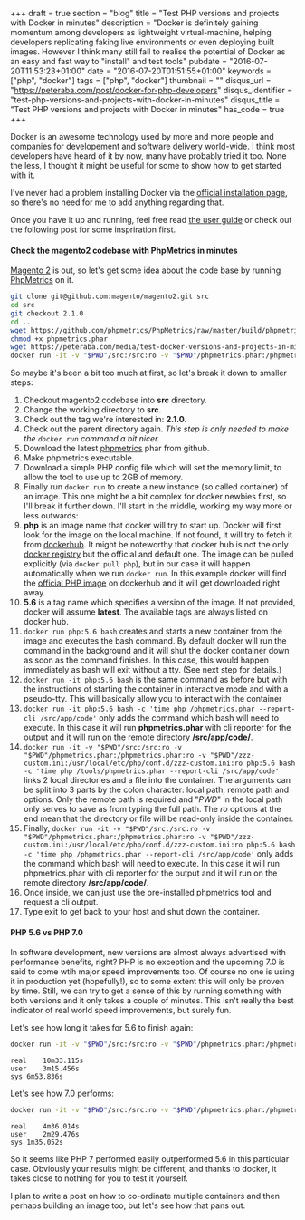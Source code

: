 +++
draft = true
section = "blog"
title = "Test PHP versions and projects with Docker in minutes"
description = "Docker is definitely gaining momentum among developers as lightweight virtual-machine, helping developers replicating faking live environments or even deploying built images. However I think many still fail to realise the potential of Docker as an easy and fast way to \"install\" and test tools"
pubdate = "2016-07-20T11:53:23+01:00"
date = "2016-07-20T01:51:55+01:00"
keywords = ["php", "docker"]
tags = ["php", "docker"]
thumbnail = ""
disqus_url = "https://peteraba.com/post/docker-for-php-developers"
disqus_identifier = "test-php-versions-and-projects-with-docker-in-minutes"
disqus_title = "Test PHP versions and projects with Docker in minutes"
has_code = true
+++

Docker is an awesome technology used by more and more people and companies for developement and software delivery world-wide. I think most developers have heard of it by now, many have probably tried it too. None the less, I thought it might be useful for some to show how to get started with it.

I've never had a problem installing Docker via the [official installation page](http://docs.docker.com/engine/installation/), so there's no need for me to add anything regarding that.

Once you have it up and running, feel free read [the user guide](http://docs.docker.com/engine/userguide/) or check out the following post for some inspriration first.

#### Check the magento2 codebase with PhpMetrics in minutes

[Magento 2](https://github.com/magento/magento2.git) is out, so let's get some idea about the code base by running [PhpMetrics](http://www.phpmetrics.org/) on it.

```bash
git clone git@github.com:magento/magento2.git src
cd src
git checkout 2.1.0
cd ..
wget https://github.com/phpmetrics/PhpMetrics/raw/master/build/phpmetrics.phar
chmod +x phpmetrics.phar
wget https://peteraba.com/media/test-docker-versions-and-projects-in-minutes/zzz-custom.ini
docker run -it -v "$PWD"/src:/src:ro -v "$PWD"/phpmetrics.phar:/phpmetrics.phar:ro -v "$PWD"/zzz-custom.ini:/usr/local/etc/php/conf.d/zzz-custom.ini:ro php:5.6 bash -c 'time php /phpmetrics.phar --report-cli /src/app/code'
```

So maybe it's been a bit too much at first, so let's break it down to smaller steps:

 1. Checkout magento2 codebase into **src** directory.
 1. Change the working directory to **src**.
 1. Check out the tag we're interested in: **2.1.0**.
 1. Check out the parent directory again. *This step is only needed to make the `docker run` command a bit nicer.*
 1. Download the latest [phpmetrics](https://github.com/phpmetrics/PhpMetrics) phar from github.
 1. Make phpmetrics executable.
 1. Download a simple PHP config file which will set the memory limit, to allow the tool to use up to 2GB of memory.
 1. Finally run `docker run` to create a new instance (so called container) of an image. This one might be a bit complex for docker newbies first, so I'll break it further down. I'll start in the middle, working my way more or less outwards:
   1. **php** is an image name that docker will try to start up. Docker will first look for the image on the local machine. If not found, it will try to fetch it from [dockerhub](http://hub.docker.com/). It might be noteworthy that docker hub is not the only [docker registry](https://docs.docker.com/registry/) but the official and default one. The image can be pulled explicitly (via `docker pull php`), but in our case it will happen automatically when we run `docker run`. In this example docker will find the [official PHP image](https://hub.docker.com/r/_/php/) on dockerhub and it will get downloaded right away.
   1. **5.6** is a tag name which specifies a version of the image. If not provided, docker will assume **latest**. The available tags are always listed on docker hub.
   1. `docker run php:5.6 bash` creates and starts a new container from the image and executes the bash command. By default docker will run the command in the background and it will shut the docker container down as soon as the command finishes. In this case, this would happen immediately as bash will exit without a tty. (See next step for details.)
   1. `docker run -it php:5.6 bash` is the same command as before but with the instructions of starting the container in interactive mode and with a pseudo-tty. This will basically allow you to interact with the container
   1. `docker run -it php:5.6 bash -c 'time php /phpmetrics.phar --report-cli /src/app/code'` only adds the command which bash will need to execute. In this case it will run **phpmetrics.phar** with cli reporter for the output and it will run on the remote directory **/src/app/code/**.
   1. `docker run -it -v "$PWD"/src:/src:ro -v "$PWD"/phpmetrics.phar:/phpmetrics.phar:ro -v "$PWD"/zzz-custom.ini:/usr/local/etc/php/conf.d/zzz-custom.ini:ro php:5.6 bash -c 'time php /tools/phpmetrics.phar --report-cli /src/app/code'` links 2 local directories and a file into the container. The arguments can be split into 3 parts by the colon character: local path, remote path and options. Only the remote path is required and "*PWD*" in the local path only serves to save as from typing the full path. The *ro* options at the end mean that the directory or file will be read-only inside the container.
   1. Finally, `docker run -it -v "$PWD"/src:/src:ro -v "$PWD"/phpmetrics.phar:/phpmetrics.phar:ro -v "$PWD"/zzz-custom.ini:/usr/local/etc/php/conf.d/zzz-custom.ini:ro php:5.6 bash -c 'time php /phpmetrics.phar --report-cli /src/app/code'` only adds the command which bash will need to execute. In this case it will run phpmetrics.phar with cli reporter for the output and it will run on the remote directory **/src/app/code/**.
 1. Once inside, we can just use the pre-installed phpmetrics tool and request a cli output.
 1. Type exit to get back to your host and shut down the container.


#### PHP 5.6 vs PHP 7.0

In software development, new versions are almost always advertised with performance benefits, right? PHP is no exception and the upcoming 7.0 is said to come wtih major speed improvements too. Of course no one is using it in production yet (hopefully!), so to some extent this will only be proven by time. Still, we can try to get a sense of this by running something with both versions and it only takes a couple of minutes. This isn't really the best indicator of real world speed improvements, but surely fun.

Let's see how long it takes for 5.6 to finish again:

```bash
docker run -it -v "$PWD"/src:/src:ro -v "$PWD"/phpmetrics.phar:/phpmetrics.phar:ro -v "$PWD"/zzz-custom.ini:/usr/local/etc/php/conf.d/zzz-custom.ini:ro php:5.6 bash -c 'time php /phpmetrics.phar --report-cli /src/app/code'
```

```
real	10m33.115s
user	3m15.456s
sys	6m53.836s
```

Let's see how 7.0 performs:

```bash
docker run -it -v "$PWD"/src:/src:ro -v "$PWD"/phpmetrics.phar:/phpmetrics.phar:ro -v "$PWD"/zzz-custom.ini:/usr/local/etc/php/conf.d/zzz-custom.ini:ro php:5.6 bash -c 'time php /phpmetrics.phar --report-cli /src/app/code'
```

```
real	4m36.014s
user	2m29.476s
sys	1m35.052s
```

So it seems like PHP 7 performed easily outperformed 5.6 in this particular case. Obviously your results might be different, and thanks to docker, it takes close to nothing for you to test it yourself.

I plan to write a post on how to co-ordinate multiple containers and then perhaps building an image too, but let's see how that pans out.

